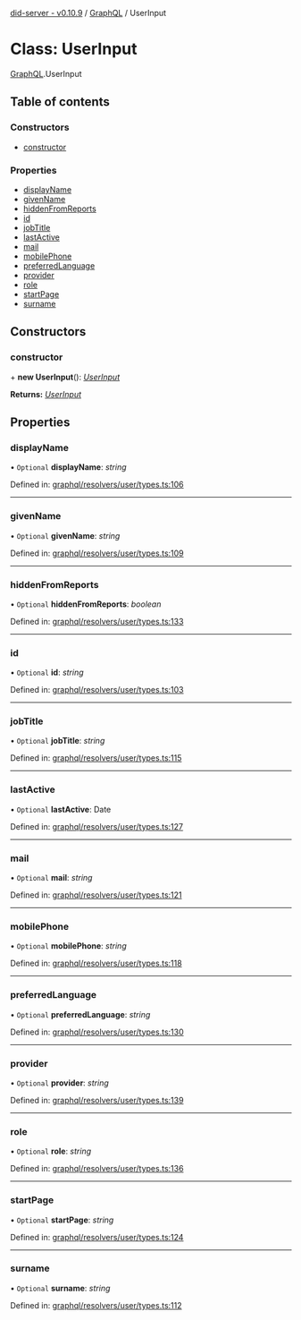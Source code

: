 [did-server - v0.10.9](../README.md) / [GraphQL](../modules/graphql.md) / UserInput

# Class: UserInput

[GraphQL](../modules/graphql.md).UserInput

## Table of contents

### Constructors

- [constructor](graphql.userinput.md#constructor)

### Properties

- [displayName](graphql.userinput.md#displayname)
- [givenName](graphql.userinput.md#givenname)
- [hiddenFromReports](graphql.userinput.md#hiddenfromreports)
- [id](graphql.userinput.md#id)
- [jobTitle](graphql.userinput.md#jobtitle)
- [lastActive](graphql.userinput.md#lastactive)
- [mail](graphql.userinput.md#mail)
- [mobilePhone](graphql.userinput.md#mobilephone)
- [preferredLanguage](graphql.userinput.md#preferredlanguage)
- [provider](graphql.userinput.md#provider)
- [role](graphql.userinput.md#role)
- [startPage](graphql.userinput.md#startpage)
- [surname](graphql.userinput.md#surname)

## Constructors

### constructor

\+ **new UserInput**(): [*UserInput*](graphql.userinput.md)

**Returns:** [*UserInput*](graphql.userinput.md)

## Properties

### displayName

• `Optional` **displayName**: *string*

Defined in: [graphql/resolvers/user/types.ts:106](https://github.com/Puzzlepart/did/blob/dev/server/graphql/resolvers/user/types.ts#L106)

___

### givenName

• `Optional` **givenName**: *string*

Defined in: [graphql/resolvers/user/types.ts:109](https://github.com/Puzzlepart/did/blob/dev/server/graphql/resolvers/user/types.ts#L109)

___

### hiddenFromReports

• `Optional` **hiddenFromReports**: *boolean*

Defined in: [graphql/resolvers/user/types.ts:133](https://github.com/Puzzlepart/did/blob/dev/server/graphql/resolvers/user/types.ts#L133)

___

### id

• `Optional` **id**: *string*

Defined in: [graphql/resolvers/user/types.ts:103](https://github.com/Puzzlepart/did/blob/dev/server/graphql/resolvers/user/types.ts#L103)

___

### jobTitle

• `Optional` **jobTitle**: *string*

Defined in: [graphql/resolvers/user/types.ts:115](https://github.com/Puzzlepart/did/blob/dev/server/graphql/resolvers/user/types.ts#L115)

___

### lastActive

• `Optional` **lastActive**: Date

Defined in: [graphql/resolvers/user/types.ts:127](https://github.com/Puzzlepart/did/blob/dev/server/graphql/resolvers/user/types.ts#L127)

___

### mail

• `Optional` **mail**: *string*

Defined in: [graphql/resolvers/user/types.ts:121](https://github.com/Puzzlepart/did/blob/dev/server/graphql/resolvers/user/types.ts#L121)

___

### mobilePhone

• `Optional` **mobilePhone**: *string*

Defined in: [graphql/resolvers/user/types.ts:118](https://github.com/Puzzlepart/did/blob/dev/server/graphql/resolvers/user/types.ts#L118)

___

### preferredLanguage

• `Optional` **preferredLanguage**: *string*

Defined in: [graphql/resolvers/user/types.ts:130](https://github.com/Puzzlepart/did/blob/dev/server/graphql/resolvers/user/types.ts#L130)

___

### provider

• `Optional` **provider**: *string*

Defined in: [graphql/resolvers/user/types.ts:139](https://github.com/Puzzlepart/did/blob/dev/server/graphql/resolvers/user/types.ts#L139)

___

### role

• `Optional` **role**: *string*

Defined in: [graphql/resolvers/user/types.ts:136](https://github.com/Puzzlepart/did/blob/dev/server/graphql/resolvers/user/types.ts#L136)

___

### startPage

• `Optional` **startPage**: *string*

Defined in: [graphql/resolvers/user/types.ts:124](https://github.com/Puzzlepart/did/blob/dev/server/graphql/resolvers/user/types.ts#L124)

___

### surname

• `Optional` **surname**: *string*

Defined in: [graphql/resolvers/user/types.ts:112](https://github.com/Puzzlepart/did/blob/dev/server/graphql/resolvers/user/types.ts#L112)
